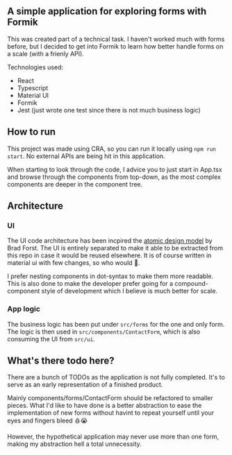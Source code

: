 ## A simple application for exploring forms with Formik

This was created part of a technical task. I haven't worked much with forms before, but I decided to get into Formik to learn how better handle forms on a scale (with a frienly API).

Technologies used:

- React
- Typescript
- Material UI
- Formik
- Jest (just wrote one test since there is not much business logic)

## How to run

This project was made using CRA, so you can run it locally using `npm run start`. No external APIs are being hit in this application.

When starting to look through the code, I advice you to just start in App.tsx and browse through the components from top-down, as the most complex components are deeper in the component tree.

## Architecture

### UI

The UI code architecture has been incpired the [atomic design model](https://atomicdesign.bradfrost.com/chapter-2/) by Brad Forst. The UI is entirely separated to make it able to be extracted from this repo in case it would be reused elsewhere. It is of course written in material ui with few changes, so who would 🤷.

I prefer nesting components in dot-syntax to make them more readable. This is also done to make the developer prefer going for a compound-component style of development which I believe is much better for scale.

### App logic

The business logic has been put under `src/forms` for the one and only form. The logic is then used in `src/components/ContactForm`, which is also consuming the UI from `src/ui`.

## What's there todo here?

There are a bunch of TODOs as the application is not fully completed. It's to serve as an early representation of a finished product.

Mainly components/forms/ContactForm should be refactored to smaller pieces. What I'd like to have done is a better abstraction to ease the implementation of new forms without havint to repeat yourself until your eyes and fingers bleed 🩸😭

However, the hypothetical application may never use more than one form, making my abstraction hell a total unnecessity.
